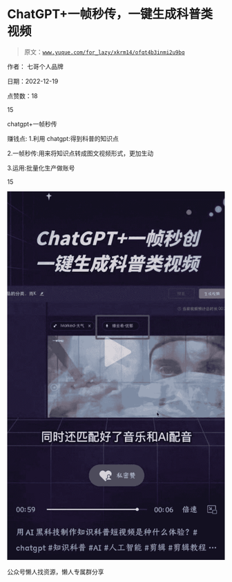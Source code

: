 # ChatGPT+一帧秒传，一键生成科普类视频

> 原文：[`www.yuque.com/for_lazy/xkrm14/ofqt4b3inmi2u9bq`](https://www.yuque.com/for_lazy/xkrm14/ofqt4b3inmi2u9bq)



作者： 七哥个人品牌



日期：2022-12-19



点赞数：18

<ne-card data-card-name="hr" data-card-type="block" id="D1lI7" data-event-boundary="card">

15



chatgpt+一帧秒传



赚钱点: 1.利用 chatgpt:得到科普的知识点



2.一帧秒传:用来将知识点转成图文视频形式，更加生动



3.运用:批量化生产做账号



15



<ne-card data-card-name="image" data-card-type="inline" id="Orofr" data-event-boundary="card">![](img/71eaee9cd61cd8090b68134a823d5406.png)</ne-card>

<ne-card data-card-name="hr" data-card-type="block" id="rntmQ" data-event-boundary="card">

公众号懒人找资源，懒人专属群分享

</ne-card></ne-card>